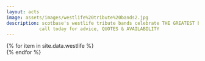 ```yaml
---
layout: acts
image: assets/images/westlife%20tribute%20bands2.jpg
description: scotbase's westlife tribute bands celebrate THE GREATEST boy band OF ALL TIME. these are the most authentic recreations that you will find. thet have their look,  sound, dance routines, costumes  replicated to perfection. it is a visual and  concert experience THAT WILL appeal to audiences of all ages and to most venues. full shows with special lighting effects - a must for westlife fans. <hr>
            call today for advice, QUOTES & AVAILABILITY
---
```


<div class="row mt-4 mb-4">
  {% for item in site.data.westlife %}
    <div class="col-md-4 mb-5">
      <div class="card border-0 shadow h-100">
        <a href="/acts/{{ item.title | slugify }}">
          <img class="card-img-top" src="{{ item.image_src }}" alt="" />
        </a>
         <!-- <div class="card-body">
          <p class="card-text">{{ item.description }}</p>
        </div> -->
      </div>
    </div>
  {% endfor %}
</div>
